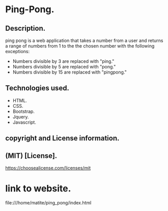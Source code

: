 # Ping-Pong.
## Description.
ping pong is a web application that takes a number from a user and returns a range of numbers from 1 to the the chosen number with the following exceptions:
* Numbers divisible by 3 are replaced with "ping."
* Numbers divisible by 5 are replaced with "pong."
* Numbers divisible by 15 are replaced with "pingpong."
## Technologies used.
* HTML.
* CSS.
* Bootstrap.
* Jquery.
* Javascript.
## copyright and License information.
## (MIT) [License].
https://choosealicense.com/licenses/mit
# link to website.
file:///home/matite/ping_pong/index.html
